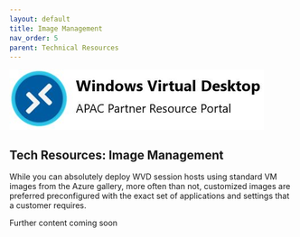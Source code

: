```yaml
---
layout: default
title: Image Management
nav_order: 5
parent: Technical Resources
---
```


![WVD APAC](/images/wvdlogo.jpg "Windows Virtual Desktop")  
## Tech Resources: Image Management

While you can absolutely deploy WVD session hosts using standard VM images from the Azure gallery, more often than not, customized images are preferred preconfigured with the exact set of applications and settings that a customer requires.  

Further content coming soon
